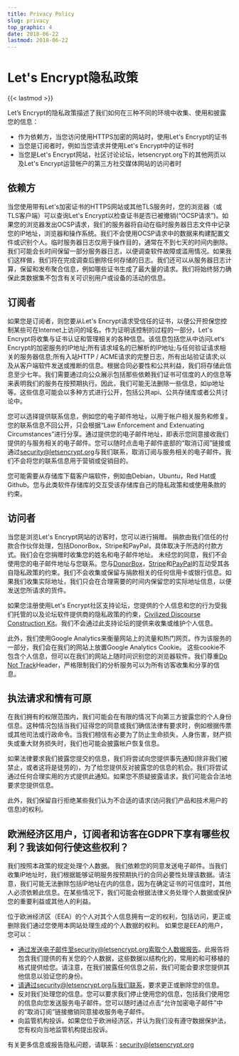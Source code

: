 ```yaml
---
title: Privacy Policy
slug: privacy
top_graphic: 4
date: 2018-06-22
lastmod: 2018-06-22
---
```


# Let's Encrypt隐私政策

{{< lastmod >}}

Let’s Encrypt的隐私政策描述了我们如何在三种不同的环境中收集、使用和披露您的信息：

* 作为依赖方，当您访问使用HTTPS加密的网站时，使用Let's Encrypt的证书
* 当您是订阅者时，例如当您请求并使用Let's Encrypt中的证书时
* 当您是Let's Encrypt网站，社区讨论论坛，letsencrypt.org下的其他网页以及Let's Encrypt运营帐户的第三方社交媒体网站的访问者时

## 依赖方

当您使用带有Let's加密证书的HTTPS网站或其他TLS服务时，您的浏览器（或TLS客户端）可以查询Let's Encrypt以检查证书是否已被撤销(“OCSP请求”)。如果您的浏览器发出OCSP请求，我们的服务器将自动在临时服务器日志文件中记录您的IP地址，浏览器和操作系统。我们不会使用OCSP请求中的数据来构建配置文件或识别个人。临时服务器日志仅用于操作目的，通常在不到七天的时间内删除。我们可能会长时间保留一部分服务器日志，以便调查软件故障或滥用情况。如果我们这样做，我们将在完成调查后删除任何存储的日志。我们还可以从服务器日志计算，保留和发布聚合信息，例如哪些证书生成了最大量的请求。我们将始终努力确保此类数据集不包含有关可识别用户或设备的活动的信息。

## 订阅者

如果您是订阅者，则您要从Let's Encrypt请求受信任的证书，以便公开担保您控制某些可在Internet上访问的域名。作为证明该控制的过程的一部分，Let's Encrypt将收集与证书认证和管理相关的各种信息。该信息包括您从中访问Let‘s Encrypt的加密服务的IP地址;所有请求域名的已解析的IP地址;与任何验证请求相关的服务器信息;所有入站HTTP / ACME请求的完整日志，所有出站验证请求;以及从客户端软件发送或推断的信息。根据合同必要性和公共利益，我们将存储此信息至少七年。我们需要通过向公众展示包括那些依赖我们证书可信度的人的信息等来表明我们的服务在按预期执行。因此，我们可能无法删除一些信息，如ip地址等。这些信息可能会以多种方式进行公开，包括公共api、公共存储库或者公共讨论中。

您可以选择提供联系信息，例如您的电子邮件地址，以用于帐户相关服务和修复。您的联系信息不回公开，只会根据“Law Enforcement and Extenuating Circumstances”进行分享。通过提供您的电子邮件地址，即表示您同意接收我们提供的与服务相关的电子邮件。您可以随时点击电子邮件底部的“取消订阅”链接或通过[security@letsencrypt.org](mailto:security@letsencrypt.org)与我们联系，取消订阅与服务相关的电子邮件。我们不会将您的联系信息用于营销或促销目的。

您可能需要从存储库下载客户端软件，例如由Debian，Ubuntu，Red Hat或Github。您与此类软件存储库的交互受该存储库自己的隐私政策和或使用条款的约束。

## 访问者

当您是浏览Let's Encrypt网站的访客时，您可以进行捐赠。 捐款由我们信任的付款合作伙伴处理，包括DonorBox，Stripe和PayPal，具体取决于所选的付款方式。我们会在您捐赠时收集您的姓名和电子邮件地址。 未经您的同意，我们不会使用您的电子邮件地址与您联系。您与[DonorBox](https://donorbox.org/privacy)，[Stripe](https://stripe.com/privacy/)和[PayPal](https://www.paypal.com/us)的互动受其各自隐私政策的约束。我们不会收集或保留与捐款相关的任何信用卡或银行信息。如果我们收集实际地址，我们只会在合理需要的时间内保留您的实际地址信息，以便发送您所请求的货件。

如果您注册使用Let's Encrypt社区支持论坛，您提供的个人信息和您的行为受我们托管的以及论坛软件提供商的隐私政策的约束，[Civilized Discourse Construction Kit](https://www.discourse.org/privacy)。我们不会通过此支持论坛的提供来收集或维护个人信息。

此外，我们使用Google Analytics来衡量网站上的流量和热门网页。作为该服务的一部分，我们会在我们的网站上放置Google Analytics Cookie。 这些cookie不包含个人信息，但可以在我们的网站上随时间识别您的浏览器软件。我们尊重[Do Not Track](http://donottrack.us/)Header，严格限制我们的分析服务可以为所有访客收集和分享的信息。

## 执法请求和情有可原

在我们拥有的权限范围内，我们可能会在有限的情况下向第三方披露您的个人身份信息。这种情况包括当我们征得您的同意或我们确信法律有要求时，例如根据传票或其他司法或行政命令。当我们相信有必要为了防止生命损失，人身伤害，财产损失或重大财务损失时，我们也可能会披露帐户恢复信息。

如果法律要求我们披露您提交的信息，我们将尝试向您提供事先通知(除非我们被禁止，或者这将是徒劳的)，为了给您提供反对披露您的信息的机会。我们将尝试通过任何合理实用的方式提供此通知。如果您不质疑披露请求，我们可能会合法地要求您提供信息。

此外，我们保留自行拒绝某些我们认为不合适的请求(访问我们产品和技术用户的信息)的权利。

## 欧洲经济区用户，订阅者和访客在GDPR下享有哪些权利？我该如何行使这些权利？

我们按照本政策的规定处理个人数据。 我们依赖您的同意发送电子邮件。当我们收集IP地址时，我们根据能够证明服务按预期执行的合同必要性处理该数据。请注意，我们可能无法删除包括IP地址在内的信息，因为在确定证书的可信度时，其他人必须依赖此信息。在某些情况下，我们可能会根据法律义务处理个人数据或保护您的重要利益或其他人的利益。

位于欧洲经济区（EEA）的个人对其个人信息拥有一定的权利，包括访问，更正或删除我们通过您使用本网站处理生成的个人数据的权利。 如果您是EEA的用户，您可以：

* 通过发送电子邮件至security@letsencrypt.org索取个人数据报告。此报告将包含我们提供的有关您的个人数据，这些数据以结构化的，常用的和可移植的格式提供给您。请注意，在我们披露任何信息之前，我们可能会要求您提供其他信息以验证您的身份。
* 请通过security@letsencrypt.org与我们联系，要求更正或删除您的信息。
* 反对我们处理您的信息。您可以要求我们停止使用您的信息，包括我们使用您的信息向您发送服务电子邮件。您可以随时通过点击“允许加密电子邮件”中的“取消订阅”链接撤销同意接收服务电子邮件。
* 向监管机构投诉。如果您位于欧洲经济区，并认为我们没有遵守数据保护法，您有权向当地监管机构提出投诉。

有关更多信息或报告隐私问题，请联系：[security@letsencrypt.org](mailto：security@letsencrypt.org)
